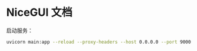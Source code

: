 # NiceGUI 文档

启动服务：

```bash
uvicorn main:app --reload --proxy-headers --host 0.0.0.0 --port 9000
```
